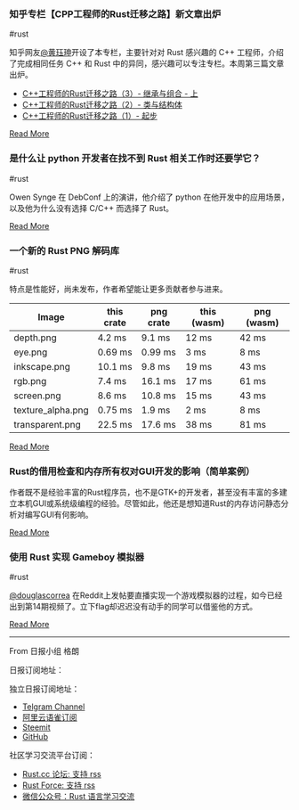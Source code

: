 ### 知乎专栏【CPP工程师的Rust迁移之路】新文章出炉
#rust

知乎网友[@黄珏珅](https://www.zhihu.com/people/huang-jue-shen)开设了本专栏，主要针对对 Rust 感兴趣的 C++ 工程师，介绍了完成相同任务 C++ 和 Rust 中的异同，感兴趣可以专注专栏。本周第三篇文章出炉。

* [C++工程师的Rust迁移之路（3）- 继承与组合 - 上](https://zhuanlan.zhihu.com/p/75755125)
* [C++工程师的Rust迁移之路（2）- 类与结构体](https://zhuanlan.zhihu.com/p/75734426)
* [C++工程师的Rust迁移之路（1）- 起步](https://zhuanlan.zhihu.com/p/75385189)

[Read More](https://zhuanlan.zhihu.com/c_1139487758685900800)

### 是什么让 python 开发者在找不到 Rust 相关工作时还要学它？

#rust

Owen Synge 在 DebConf 上的演讲，他介绍了 python 在他开发中的应用场景，以及他为什么没有选择 C/C++ 而选择了 Rust。

[Read More](https://www.youtube.com/watch?v=IYLf8lUqR40)

### 一个新的 Rust PNG 解码库

#rust

特点是性能好，尚未发布，作者希望能让更多贡献者参与进来。

| Image |this crate|png crate|this (wasm)|png (wasm)|
|----|----|----|----|----|
|depth.png	| 4.2 ms | 9.1 ms |12 ms	|42 ms|
|eye.png	| 0.69 ms	|0.99 ms|	3 ms	|8 ms|
|inkscape.png	 | 10.1 ms	|9.8 ms	|19 ms| 43 ms|
|rgb.png	| 7.4 ms|	16.1 ms|	17 ms	|61 ms|
|screen.png	|8.6 ms |	10.8 ms|	15 ms	|43 ms|
|texture_alpha.png| 0.75 ms	| 1.9 ms | 2 ms | 8 ms|
|transparent.png	| 22.5 ms | 17.6 ms | 38 ms | 81 ms|

[Read More](https://users.rust-lang.org/t/new-rust-png-decoding-library/30952)


### Rust的借用检查和内存所有权对GUI开发的影响（简单案例）

作者既不是经验丰富的Rust程序员，也不是GTK+的开发者，甚至没有丰富的多建立本机GUI或系统级编程的经验。尽管如此，他还是想知道Rust的内存访问静态分析对编写GUI有何影响。

[Read More](https://turbomack.github.io/posts/2019-07-28-rust-vs-gui.html)

### 使用 Rust 实现 Gameboy 模拟器

#rust

[@douglascorrea](https://www.reddit.com/user/douglascorrea/) 在Reddit上发帖要直播实现一个游戏模拟器的过程，如今已经出到第14期视频了。立下flag却迟迟没有动手的同学可以借鉴他的方式。

[Read More](https://www.reddit.com/r/rust/comments/cjespt/twitch_youtube_series_building_a_gameboy_emulator/)

---

From 日报小组 格朗

日报订阅地址：

独立日报订阅地址：

- [Telgram Channel](https://t.me/rust_daily_news)
- [阿里云语雀订阅](https://www.yuque.com/chaosbot/rustnews)
- [Steemit](https://steemit.com/@blackanger)
- [GitHub](https://github.com/RustStudy/rust_daily_news)

社区学习交流平台订阅：

- [Rust.cc 论坛: 支持 rss](https://rust.cc)
- [Rust Force: 支持 rss](https://rustforce.net/)
- [微信公众号：Rust 语言学习交流](https://rust.cc/article?id=ed7c9379-d681-47cb-9532-0db97d883f62)
